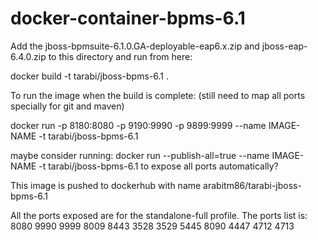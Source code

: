 # docker-container-bpms-6.1

Add the jboss-bpmsuite-6.1.0.GA-deployable-eap6.x.zip and  jboss-eap-6.4.0.zip to this directory and run from here:

docker build -t tarabi/jboss-bpms-6.1 .

To run the image when the build is complete: (still need to map all ports specially for git and maven)

docker run -p 8180:8080 -p 9190:9990 -p 9899:9999 --name IMAGE-NAME -t tarabi/jboss-bpms-6.1

maybe consider running: docker run --publish-all=true --name IMAGE-NAME -t tarabi/jboss-bpms-6.1 to expose all ports automatically?

This image is pushed to dockerhub with name arabitm86/tarabi-jboss-bpms-6.1 

All the ports exposed are for the standalone-full profile. The ports list is:
8080 9990 9999 8009 8443 3528 3529 5445 8090 4447 4712 4713
